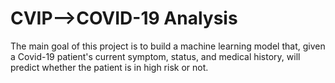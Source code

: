 # CVIP-->COVID-19 Analysis

The main goal of this project is to build a machine learning model that, given a Covid-19 patient's current symptom, status, and medical history, will predict whether the patient is in high risk or not.
